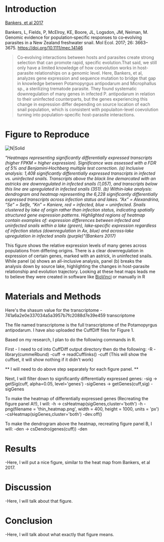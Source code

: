 # Introduction

[Bankers, et al 2017](https://onlinelibrary.wiley.com/doi/epdf/10.1111/mec.14146)

Bankers, L, Fields, P, McElroy, KE, Boore, JL, Logsdon, JM, Neiman, M. Genomic evidence for population‐specific responses to co‐evolving parasites in a New Zealand freshwater snail. 
Mol Ecol. 2017; 26: 3663– 3675. https://doi.org/10.1111/mec.14146

>Co‐evolving interactions between hosts and parasites create strong selection that can promote rapid, specific evolution.That said, we still only have a limited knowledge of how coevolution
 works in host-parasite relationships on a genomic level. Here, Bankers, et al, analyzes gene expression and sequence mutation to bridge that gap in knowledge between Potamopyrgus antipodarum
 and Microphallus sp., a sterilizing trematode parasite. They found systematic downregulation of many genes in infected P. antipodarum in relation to their uninfected counterparts, but the
 genes experiencing this change in expression differ depending on source location of each snail population, which is consistent with populaiton-level coevolution turning into population-specific
 host-parasite interactions.

# Figure to Reproduce

![N|Solid](https://onlinelibrary.wiley.com/cms/asset/a8e764af-bab5-4fd6-b0c5-89c880344feb/mec14146-fig-0001-m.jpg)


*"Heatmaps representing significantly differentially expressed transcripts (higher FPKM = higher expression). Significance was assessed with a
 FDR of 5% and Benjamini‐Hochberg multiple test correction. (a) Inclusive analysis: 1,408 significantly differentially expressed transcripts in
 infected vs. uninfected snails. Transcripts above the black line demarcated with an astricks are downregulated in infected snails (1,057), and
 transcripts below this line are upregulated in infected snails (351). (b) Within‐lake analysis: dendrogram and heatmap representing the 6,228
 significantly differentially expressed transcripts across infection status and lakes. “Ax” = Alexandrina, “Se” = Selfe, “Kn” = Kaniere, red = infected,
 blue = uninfected. Snails clustered by lake of origin rather than infection status, indicating spatially structured gene expression patterns. Highlighted
 regions of heatmap contain examples of: expression differences between infected and uninfected snails within a lake (green), lake‐specific expression
 regardless of infection status (downregulation in Ax, blue) and across‐lake upregulation in infected snails (purple)"(Bankers 2017)*

This figure shows the relative expression levels of many genes across populations from differing origins. There is a clear downregulation
 in expression of certain genes, marked with an astrick, in uninfected snails. While panel (a) shows an all-inclusive analysis, panel
 (b) breaks the analysis down by source lake, highlighting the changes in host-parasite relationship and evolution trajectory. Looking
 at these heat maps leads me to believe they were created in software like [BioVinci](https://vinci.bioturing.com/) or manually in R

# Materials and Methods

Here's the shasum value for the transcriptome - 741a6a2e0e337034a5a3957b7fc2088d7e39e459  transcriptome

The file named transcriptome is the full transcriptome of the Potamopyrgus antipodarum. I have also uploaded the CuffDiff files for Figure 1. 

Based on my research, I plan to do the following commands in R.

First - I need to cd into CuffDiff output directory then do the following:
-R
-library(cummeRbund)
-cuff -> readCufflinks()
-cuff (This will show the cuffset, it will show nothing if it didn't work)

** I will need to do above step separately for each figure panel. **

Next, I will filter down to significantly differentially expressed genes:
-sig -> getSig(cuff, alpha=0.05, level='genes')
-sigGenes ->  getGenes(cuff,sig)
-sigGenes

To make the heatmap of differentially expressed genes (Recreating the figure panel A!!), I will:
-h -> csHeatmap(sigGenes,cluster='both')
-h
-png(filename = 'thin_heatmap.png', width = 400, height = 1000, units = 'px')
-csHeatmap(sigGenes,cluster='both')
-dev.off()

To make the dendrogram above the heatmap, recreating figure panel B, I will:
-den -> csDendro(genes(cuff))
-den


# Results

-Here, I will put a nice figure, similar to the heat map from Bankers, et al 2017. 

# Discussion

-Here, I will talk about that figure.

# Conclusion

-Here, I will talk about what exactly that figure means.
